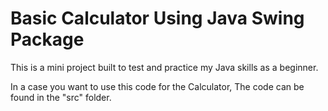 # Basic Calculator Using Java Swing Package

This is a mini project built to test and practice my Java skills as a beginner.

In a case you want to use this code for the Calculator, 
    The code can be found in the "src" folder.
